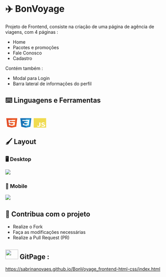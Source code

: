 # :airplane: BonVoyage
Projeto de Frontend, consiste na criação de uma página de agência de viagens, com 4 páginas :
- Home
- Pacotes e promoções
- Fale Conosco
- Cadastro

Contém também :
- Modal para Login
- Barra lateral de informações do perfil

## :keyboard: Linguagens e Ferramentas

<div style="display: inline-block"><br>
<img align="center" alt="sabrina-HTML" height="30" width="40" src="https://raw.githubusercontent.com/devicons/devicon/master/icons/html5/html5-original.svg"/>
<img align="center" alt="sabrina-CSS" height="30" width="40" src="https://raw.githubusercontent.com/devicons/devicon/master/icons/css3/css3-original.svg"/>
<img align="center" alt="Sabrina-Js" height="30" width="40" src="https://raw.githubusercontent.com/devicons/devicon/master/icons/javascript/javascript-plain.svg"/>
</div>

## :paintbrush: Layout

### :desktop_computer: Desktop

<img src="https://github.com/SabrinaNovaes/BonVoyage_frontend-html-css/blob/b10b58671dd8379e8db6084d7cf8b7531a50f10a/bvDeskReadme%20(2).png?raw=true"/>

### :iphone: Mobile

<img src="https://github.com/SabrinaNovaes/BonVoyage_frontend-html-css/blob/main/bvMobReadme%20(1).png?raw=true"/>

## :triangular_flag_on_post: Contribua com o projeto

- Realize o Fork
- Faça as modificações necessárias
- Realize a Pull Request (PR)

## <img height="30" width="40" src="https://cdn.jsdelivr.net/gh/devicons/devicon/icons/github/github-original.svg" /> GitPage :
https://sabrinanovaes.github.io/BonVoyage_frontend-html-css/index.html
